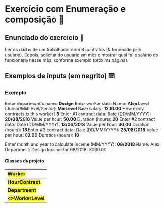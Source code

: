 # Exercício com Enumeração e composição :bookmark_tabs:

## Enunciado do exercício :book:

Ler os dados de um trabalhador com N contratos (N fornecido pelo usuário). Depois, solicitar
do usuário um mês e mostrar qual foi o salário do funcionário nesse mês, conforme exemplo
(próxima página).

## Exemplos de inputs (em negrito) :keyboard:

### Exemplo

Enter department's name: **Design**
Enter worker data:
Name: **Alex**
Level (Junior/MidLevel/Senior): **MidLevel**
Base salary: **1200.00**
How many contracts to this worker? **3**
Enter #1 contract data:
Date (DD/MM/YYYY): **20/08/2018**
Value per hour: **50.00**
Duration (hours): **20**
Enter #2 contract data:
Date (DD/MM/YYYY): **13/06/2018**
Value per hour: **30.00**
Duration (hours): **18**
Enter #3 contract data:
Date (DD/MM/YYYY): **25/08/2018**
Value per hour: **80.00**
Duration (hours): **10**

Enter month and year to calculate income (MM/YYYY): **08/2018**
Name: Alex
Department: Design
Income for 08/2018: 3000.00

#### Classes do projeto

| <mark>**Worker**</mark>              |
| :----------------------------------- |
| <mark>**HourContract**</mark>        |
| <mark>**Department**</mark>          |
| <mark>**<<enum>>WorkerLevel**</mark> |











